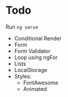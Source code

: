 # Todo

Run `ng serve` 

- Conditional Render
- Form
- Form Validator
- Loop using ngFor
- Lists
- LocalStorage
- Styles:
  - FontAwesome
  - Animated 
